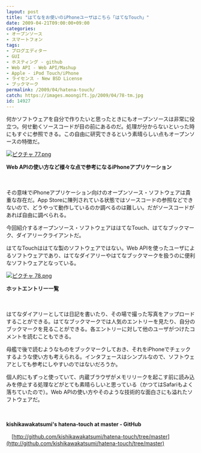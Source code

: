 ```yaml
---
layout: post
title: "はてなをお使いのiPhoneユーザはこちら「はてなTouch」"
date: 2009-04-21T09:00:00+09:00
categories:
- オープンソース
- スマートフォン
tags: 
- ブログエディター
- GUI
- ホスティング - github
- Web API - Web API/Mashup
- Apple - iPod Touch/iPhone
- ライセンス - New BSD License
- ブックマーク
permalink: /2009/04/hatena-touch/
catch: https://images.moongift.jp/2009/04/78-tm.jpg
id: 14927
---
```

何かソフトウェアを自分で作りたいと思ったときにもオープンソースは非常に役立つ。何せ動くソースコードが目の前にあるのだ。処理が分からないといった時にもすぐに参照できる。この自由に研究できるという素晴らしい点もオープンソースの特徴だ。

  

[![ピクチャ 77.png](https://images.moongift.jp/2009/04/77-tm.jpg)](https://images.moongift.jp/2009/04/77.png)  
  
**Web APIの使い方など様々な点で参考になるiPhoneアプリケーション**

  

　

  

その意味でiPhoneアプリケーション向けのオープンソース・ソフトウェアは貴重な存在だ。App Storeに陳列されている状態ではソースコードの参照などできないので、どうやって動作しているのか調べるのは難しい。だがソースコードがあれば自由に調べられる。

  

今回紹介するオープンソース・ソフトウェアははてなTouch、はてなブックマーク、ダイアリークライアントだ。

  
<!--more-->

はてなTouchははてな製のソフトウェアではない。Web APIを使ったユーザによるソフトウェアであり、はてなダイアリーやはてなブックマークを扱うのに便利なソフトウェアとなっている。

  

[![ピクチャ 78.png](https://images.moongift.jp/2009/04/78-tm.jpg)](https://images.moongift.jp/2009/04/78.png)  
  
**ホットエントリー一覧**

  

　

  

はてなダイアリーとしては日記を書いたり、その場で撮った写真をアップロードすることができる。はてなブックマークでは人気のエントリーを見たり、自分のブックマークを見ることができる。各エントリーに対して他のユーザがつけたコメントを読むこともできる。

  

母艦で後で読むようなものをブックマークしておき、それをiPhoneでチェックするような使い方も考えられる。インタフェースはシンプルなので、ソフトウェアとしても参考にしやすいのではないだろうか。

  

個人的にもずっと使っていて、内蔵ブラウザがメモリリークを起こす前に読み込みを停止する処理などがとても素晴らしいと思っている（かつてはSafariもよく落ちていたので）。Web APIの使い方やそのような技術的な面白さにも溢れたソフトウェアだ。

  

　

  

**kishikawakatsumi's hatena-touch at master - GitHub**  
  
　[http://github.com/kishikawakatsumi/hatena-touch/tree/master](http://github.com/kishikawakatsumi/hatena-touch/tree/master)

  
  
